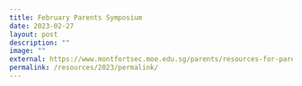 ```yaml
---
title: February Parents Symposium
date: 2023-02-27
layout: post
description: ""
image: ""
external: https://www.montfortsec.moe.edu.sg/parents/resources-for-parents/
permalink: /resources/2023/permalink/
---
```






